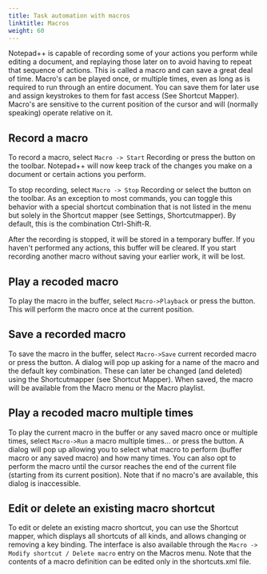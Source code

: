 ```yaml
---
title: Task automation with macros
linktitle: Macros
weight: 60
---
```


Notepad++ is capable of recording some of your actions you perform while editing
a document, and replaying those later on to avoid having to repeat that sequence
of actions. This is called a macro and can save a great deal of time. Macro's
can be played once, or multiple times, even as long as is required to run through
an entire document. You can save them for later use and assign keystrokes to
them for fast access (See Shortcut Mapper). Macro's are sensitive to the current
position of the cursor and will (normally speaking) operate relative on it.


## Record a macro

To record a macro, select `Macro -> Start` Recording or press the  button on the
toolbar. Notepad++ will now keep track of the changes you make on a document or
certain actions you perform.

To stop recording, select `Macro -> Stop` Recording or select the  button on the
toolbar. As an exception to most commands, you can toggle this behavior with a
special shortcut combination that is not listed in the menu but solely in the
Shortcut mapper (see Settings, Shortcutmapper). By default, this is the
combination Ctrl-Shift-R.

After the recording is stopped, it will be stored in a temporary buffer. If you
haven't performed any actions, this buffer will be cleared. If you start
recording another macro without saving your earlier work, it will be lost.


## Play a recoded macro

To play the macro in the buffer, select `Macro->Playback` or press the button.
This will perform the macro once at the current position.


## Save a recorded macro

To save the macro in the buffer, select `Macro->Save` current recorded macro or
press the button. A dialog will pop up asking for a name of the macro and the
default key combination. These can later be changed (and deleted) using the
Shortcutmapper (see Shortcut Mapper). When saved, the macro will be available
from the Macro menu or the Macro playlist.


## Play a recoded macro multiple times

To play the current macro in the buffer or any saved macro once or multiple
times, select `Macro->Run` a macro multiple times... or press the  button.
A dialog will pop up allowing you to select what macro to perform (buffer
macro or any saved macro) and how many times. You can also opt to perform the
macro until the cursor reaches the end of the current file (starting from
its current position).
Note that if no macro's are available, this dialog is inaccessible.


## Edit or delete an existing macro shortcut

To edit or delete an existing macro shortcut, you can use the Shortcut mapper,
which displays all shortcuts of all kinds, and allows changing or removing a key
binding. The interface is also available through the `Macro -> Modify
shortcut / Delete macro` entry on the Macros menu. Note that the contents of a
macro definition can be edited only in the shortcuts.xml file.
